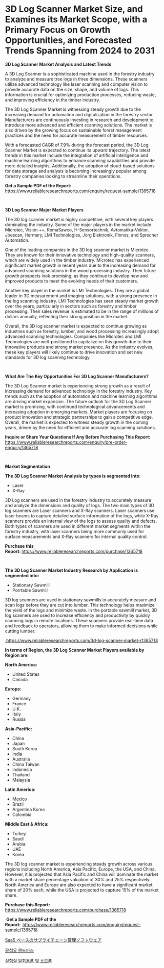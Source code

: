 <p><h1>3D Log Scanner Market Size, and Examines its Market Scope, with a Primary Focus on Growth Opportunities, and Forecasted Trends Spanning from 2024 to 2031</h1></p><p><strong>3D Log Scanner Market Analysis and Latest Trends</strong></p>
<p><p>A 3D Log Scanner is a sophisticated machine used in the forestry industry to analyze and measure tree logs in three dimensions. These scanners utilize advanced technology like laser scanning and computer vision to provide accurate data on the size, shape, and volume of logs. This information is crucial for optimizing production processes, reducing waste, and improving efficiency in the timber industry.</p><p>The 3D Log Scanner Market is witnessing steady growth due to the increasing demand for automation and digitalization in the forestry sector. Manufacturers are continuously investing in research and development to introduce more advanced and efficient scanning solutions. The market is also driven by the growing focus on sustainable forest management practices and the need for accurate measurement of timber resources.</p><p>With a forecasted CAGR of 7.9% during the forecast period, the 3D Log Scanner Market is expected to continue its upward trajectory. The latest trends in this market include the integration of artificial intelligence and machine learning algorithms to enhance scanning capabilities and provide more detailed insights. Additionally, the adoption of cloud-based solutions for data storage and analysis is becoming increasingly popular among forestry companies looking to streamline their operations.</p></p>
<p><strong>Get a Sample PDF of the Report:&nbsp;</strong> <a href="https://www.reliableresearchreports.com/enquiry/request-sample/1365718">https://www.reliableresearchreports.com/enquiry/request-sample/1365718</a></p>
<p>&nbsp;</p>
<p><strong>3D Log Scanner Major Market Players</strong></p>
<p><p>The 3D log scanner market is highly competitive, with several key players dominating the industry. Some of the major players in the market include Microtec, Vision ++, RemaSawco, H-Sensortechnik, Avtomatika-Vektor, Joescan, Hermary, LMI Technologies, Jorg Elektronik, Finnos, and Sprecher Automation.</p><p>One of the leading companies in the 3D log scanner market is Microtec. They are known for their innovative technology and high-quality scanners, which are widely used in the timber industry. Microtec has experienced significant market growth in recent years due to the increasing demand for advanced scanning solutions in the wood processing industry. Their future growth prospects look promising, as they continue to develop new and improved products to meet the evolving needs of their customers.</p><p>Another key player in the market is LMI Technologies. They are a global leader in 3D measurement and imaging solutions, with a strong presence in the log scanning industry. LMI Technologies has seen steady market growth over the years, particularly in sectors such as forestry and timber processing. Their sales revenue is estimated to be in the range of millions of dollars annually, reflecting their strong position in the market.</p><p>Overall, the 3D log scanner market is expected to continue growing as industries such as forestry, lumber, and wood processing increasingly adopt advanced scanning technologies. Companies like Microtec and LMI Technologies are well-positioned to capitalize on this growth due to their innovative products and strong market presence. As the industry evolves, these key players will likely continue to drive innovation and set new standards for 3D log scanning technology.</p></p>
<p>&nbsp;</p>
<p><strong>What Are The Key Opportunities For 3D Log Scanner Manufacturers?</strong></p>
<p><p>The 3D Log Scanner market is experiencing strong growth as a result of increasing demand for advanced technology in the forestry industry. Key trends such as the adoption of automation and machine learning algorithms are driving market expansion. The future outlook for the 3D Log Scanner market is promising, with continued technological advancements and increasing adoption in emerging markets. Market players are focusing on product innovation and strategic partnerships to gain a competitive edge. Overall, the market is expected to witness steady growth in the coming years, driven by the need for efficient and accurate log scanning solutions.</p></p>
<p><strong>Inquire or Share Your Questions If Any Before Purchasing This Report:</strong> <a href="https://www.reliableresearchreports.com/enquiry/pre-order-enquiry/1365718">https://www.reliableresearchreports.com/enquiry/pre-order-enquiry/1365718</a></p>
<p>&nbsp;</p>
<p><strong>Market Segmentation</strong></p>
<p><strong>The 3D Log Scanner Market Analysis by types is segmented into:</strong></p>
<p><ul><li>Laser</li><li>X-Ray</li></ul></p>
<p><p>3D Log scanners are used in the forestry industry to accurately measure and analyze the dimensions and quality of logs. The two main types of 3D log scanners are Laser scanners and X-Ray scanners. Laser scanners use laser beams to capture detailed surface information of the logs, while X-Ray scanners provide an internal view of the logs to assess quality and defects. Both types of scanners are used in different market segments within the forestry industry, with laser scanners being more commonly used for surface measurements and X-Ray scanners for internal quality control.</p></p>
<p><strong>Purchase this Report:&nbsp;</strong><a href="https://www.reliableresearchreports.com/purchase/1365718">https://www.reliableresearchreports.com/purchase/1365718</a></p>
<p>&nbsp;</p>
<p><strong>The 3D Log Scanner Market Industry Research by Application is segmented into:</strong></p>
<p><ul><li>Stationary Sawmill</li><li>Porrtable Sawmill</li></ul></p>
<p><p>3D log scanners are used in stationary sawmills to accurately measure and scan logs before they are cut into lumber. This technology helps maximize the yield of the logs and minimize waste. In the portable sawmill market, 3D log scanners are used to increase efficiency and productivity by quickly scanning logs in remote locations. These scanners provide real-time data and feedback to operators, allowing them to make informed decisions while cutting lumber.</p></p>
<p><a href="https://www.reliableresearchreports.com/3d-log-scanner-market-r1365718">&nbsp;https://www.reliableresearchreports.com/3d-log-scanner-market-r1365718</a></p>
<p><strong>In terms of Region, the 3D Log Scanner Market Players available by Region are:</strong></p>
<p>
    <p> <strong> North America: </strong>
        <ul>
            <li>United States</li>
            <li>Canada</li>
        </ul>
        </p> 
    <p> <strong> Europe: </strong>
        <ul>
            <li>Germany</li>
            <li>France</li>
            <li>U.K.</li>
            <li>Italy</li>
            <li>Russia</li>
        </ul>
        </p> 
    <p> <strong> Asia-Pacific: </strong>
        <ul>
            <li>China</li>
            <li>Japan</li>
            <li>South Korea</li>
            <li>India</li>
            <li>Australia</li>
            <li>China Taiwan</li>
            <li>Indonesia</li>
            <li>Thailand</li>
            <li>Malaysia</li>
        </ul>
        </p> 
    <p> <strong> Latin America: </strong>
        <ul>
            <li>Mexico</li>
            <li>Brazil</li>
            <li>Argentina Korea</li>
            <li>Colombia</li>
        </ul>
        </p> 
    <p> <strong> Middle East & Africa: </strong>
        <ul>
            <li>Turkey</li>
            <li>Saudi</li>
            <li>Arabia</li>
            <li>UAE</li>
            <li>Korea</li>
        </ul>
    </p>
    </p>
<p><p>The 3D log scanner market is experiencing steady growth across various regions including North America, Asia Pacific, Europe, the USA, and China. However, it is projected that Asia Pacific and China will dominate the market with a market share percentage valuation of 30% and 25% respectively. North America and Europe are also expected to have a significant market share of 20% each, while the USA is projected to capture 15% of the market share.</p></p>
<p><strong>Purchase this Report: </strong><a href="https://www.reliableresearchreports.com/purchase/1365718">https://www.reliableresearchreports.com/purchase/1365718</a></p>
<p>&nbsp;<strong>Get a Sample PDF of the Report:&nbsp;&nbsp;</strong><a href="https://www.reliableresearchreports.com/enquiry/request-sample/1365718">https://www.reliableresearchreports.com/enquiry/request-sample/1365718</a></p>
<p><strong></strong></p>
<p><p><a href="https://medium.com/@munroco657/saas%E3%83%99%E3%83%BC%E3%82%B9%E3%81%AE%E3%82%B5%E3%83%97%E3%83%A9%E3%82%A4%E3%83%81%E3%82%A7%E3%83%BC%E3%83%B3%E7%AE%A1%E7%90%86%E3%82%BD%E3%83%95%E3%83%88%E3%82%A6%E3%82%A7%E3%82%A2%E5%B8%82%E5%A0%B4%E3%81%AE%E3%82%A4%E3%83%B3%E3%82%B5%E3%82%A4%E3%83%88-%E5%B8%82%E5%A0%B4%E5%8B%95%E5%90%91-%E6%88%90%E9%95%B7-2024%E5%B9%B4%E3%81%8B%E3%82%892031%E5%B9%B4%E3%81%BE%E3%81%A7%E3%81%AE%E4%BA%88%E6%B8%AC-d79f00adc542">SaaS ベースのサプライチェーン管理ソフトウェア</a></p><p><a href="https://medium.com/@edaunhshhs/%EC%84%AC%EC%9C%A0-%EA%B4%91%ED%95%99-%ED%95%B8%EB%93%9C%ED%94%BC%EC%8A%A4-%EC%8B%9C%EC%9E%A5-%EB%B3%B4%EA%B3%A0%EC%84%9C%EB%8A%94-%EC%9D%B4-%EC%8B%9C%EC%9E%A5%EC%9D%98-%EC%B5%9C%EC%8B%A0-%ED%8A%B8%EB%A0%8C%EB%93%9C%EC%99%80-%EC%84%B1%EC%9E%A5-%EA%B8%B0%ED%9A%8C%EB%A5%BC-%EB%93%9C%EB%9F%AC%EB%83%85%EB%8B%88%EB%8B%A4-c373f9423c81">광섬유 핸드피스</a></p><p><a href="https://medium.com/@ralphyjames/%ED%95%B4%EB%8F%85-%EC%8B%A4%ED%97%98%EC%8B%A4-%EC%9D%BC%ED%9A%8C%EC%9A%A9%ED%92%88-%EB%B0%8F-%EC%86%8C%EB%B9%84%EC%9E%AC-%EC%8B%9C%EC%9E%A5-%EC%A7%80%ED%91%9C-%EC%8B%9C%EC%9E%A5-%EC%A0%90%EC%9C%A0%EC%9C%A8-%ED%8A%B8%EB%A0%8C%EB%93%9C-%EB%B0%8F-%EC%84%B1%EC%9E%A5-%ED%8C%A8%ED%84%B4-e57598e2eda3">실험실 일회용품 및 소모품</a></p></p>